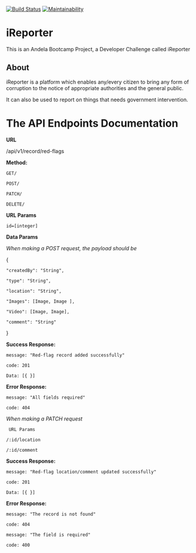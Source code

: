 [![Build Status](https://travis-ci.com/Simplemart17/iReporter.svg?branch=develop)](https://travis-ci.com/Simplemart17/iReporter)
[![Maintainability](https://api.codeclimate.com/v1/badges/b85bc0e6ad4861d2b8ec/maintainability)](https://codeclimate.com/github/Simplemart17/iReporter/maintainability)


# iReporter
This is an Andela Bootcamp Project, a Developer Challenge called iReporter

## About
iReporter is a platform which enables any/every citizen to bring any form of corruption to the notice of appropriate authorities and the general public.

It can also be used to report on things that needs government intervention.


# The API Endpoints Documentation

**URL**

/api/v1/record/red-flags

**Method:**

`GET/`

`POST/`

`PATCH/`

`DELETE/`

**URL Params**

`id=[integer]`

**Data Params**

_When making a POST request, the payload should be_

  {
    
    "createdBy": "String",
    
    "type": "String",
    
    "location": "String",
    
    "Images": [Image, Image ],
    
    "Video": [Image, Image],
    
    "comment": "String"
  }
  
  **Success Response:**
  
  `message: "Red-flag record added successfully"`
  
  `code: 201`
  
  `Data: [{ }]`
  
  **Error Response:**
  
  `message: "All fields required"`
  
  `code: 404`
  
  _When making a PATCH request_
  
 ` URL Params`
 
  `/:id/location`
  
 `/:id/comment`
  
  **Success Response:**
  
 `message: "Red-flag location/comment updated successfully"`
 
  `code: 201`
  
  `Data: [{ }]`
  
  **Error Response:**
  
  `message: "The record is not found"`
  
  `code: 404`
  
  `message: "The field is required"`
  
  `code: 400`
  


